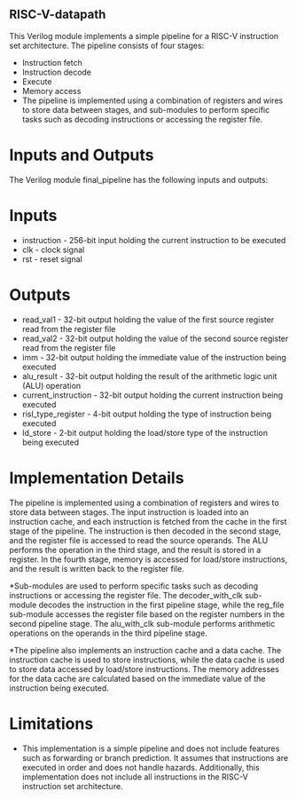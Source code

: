 ## RISC-V-datapath
This Verilog module implements a simple pipeline for a RISC-V instruction set architecture. The pipeline consists of four stages:

* Instruction fetch
* Instruction decode
* Execute
* Memory access
* The pipeline is implemented using a combination of registers and wires to store data between stages, and sub-modules to perform specific tasks such as decoding instructions or accessing the register file.

# Inputs and Outputs
The Verilog module final_pipeline has the following inputs and outputs:

# Inputs
* instruction - 256-bit input holding the current instruction to be executed
* clk - clock signal
* rst - reset signal

# Outputs
* read_val1 - 32-bit output holding the value of the first source register read from the register file
* read_val2 - 32-bit output holding the value of the second source register read from the register file
* imm - 32-bit output holding the immediate value of the instruction being executed
* alu_result - 32-bit output holding the result of the arithmetic logic unit (ALU) operation
* current_instruction - 32-bit output holding the current instruction being executed
* risl_type_register - 4-bit output holding the type of instruction being executed
* ld_store - 2-bit output holding the load/store type of the instruction being executed

# Implementation Details
The pipeline is implemented using a combination of registers and wires to store data between stages. The input instruction is loaded into an instruction cache, and each instruction is fetched from the cache in the first stage of the pipeline. The instruction is then decoded in the second stage, and the register file is accessed to read the source operands. The ALU performs the operation in the third stage, and the result is stored in a register. In the fourth stage, memory is accessed for load/store instructions, and the result is written back to the register file.

*Sub-modules are used to perform specific tasks such as decoding instructions or accessing the register file. The decoder_with_clk sub-module decodes the instruction in the first pipeline stage, while the reg_file sub-module accesses the register file based on the register numbers in the second pipeline stage. The alu_with_clk sub-module performs arithmetic operations on the operands in the third pipeline stage.

*The pipeline also implements an instruction cache and a data cache. The instruction cache is used to store instructions, while the data cache is used to store data accessed by load/store instructions. The memory addresses for the data cache are calculated based on the immediate value of the instruction being executed.

# Limitations
* This implementation is a simple pipeline and does not include features such as forwarding or branch prediction. It assumes that instructions are executed in order and does not handle hazards. Additionally, this implementation does not include all instructions in the RISC-V instruction set architecture.
